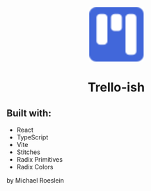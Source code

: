 <div align="center">
  <img src="public/favicon.svg" alt="" width="125px" />
  <h1>Trello-ish</h1>
</div>

## Built with:

- React
- TypeScript
- Vite
- Stitches
- Radix Primitives
- Radix Colors

by Michael Roeslein

